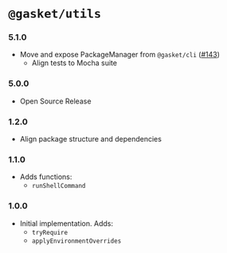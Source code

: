 # `@gasket/utils`

### 5.1.0

- Move and expose PackageManager from `@gasket/cli` ([#143])
  - Align tests to Mocha suite

### 5.0.0

- Open Source Release

### 1.2.0

- Align package structure and dependencies

### 1.1.0

- Adds functions:
  - `runShellCommand`

### 1.0.0

- Initial implementation. Adds:
  - `tryRequire`
  - `applyEnvironmentOverrides`


[#143]: https://github.com/godaddy/gasket/pull/143
